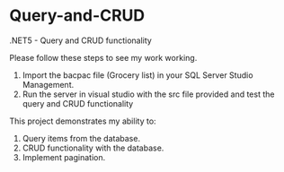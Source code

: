 # Query-and-CRUD

.NET5 - Query and CRUD functionality

Please follow these steps to see my work working.

1. Import the bacpac file (Grocery list) in your SQL Server Studio Management.
2. Run the server in visual studio with the src file provided and test the query and CRUD functionality

This project demonstrates my ability to:

1. Query items from the database.
2. CRUD functionality with the database.
3. Implement pagination.
